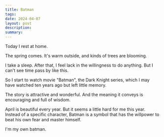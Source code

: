 ```yaml
---
title: Batman
tags: 
date: 2024-04-07
layout: post
description: 
summary:
---
```


Today I rest at home. 

The spring comes. It's warm outside, and kinds of trees are blooming. 

I take a sleep. After that, I feel lack in the willingness to do anything. But I can't see time pass by like this. 

So I start to watch movie "Batman", the Dark Knight series, which I may have watched ten years ago but left little memory. 

The story is attractive and wonderful. And the meaning it conveys is encouraging and full of wisdom. 

April is beautiful every year. But it seems a little hard for me this year. Instead of a specific character, Batman is a symbol that has the willpower to beat his own fear and master himself.

I'm my own batman. 